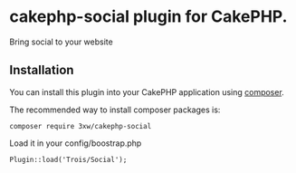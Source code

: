 # cakephp-social plugin for CakePHP.
Bring social to your website

## Installation

You can install this plugin into your CakePHP application using [composer](http://getcomposer.org).

The recommended way to install composer packages is:

	composer require 3xw/cakephp-social

Load it in your config/boostrap.php

	Plugin::load('Trois/Social');
